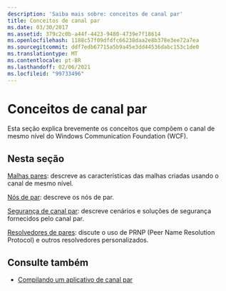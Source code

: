 ```yaml
---
description: 'Saiba mais sobre: conceitos de canal par'
title: Conceitos de canal par
ms.date: 03/30/2017
ms.assetid: 379c2c0b-a44f-4423-9480-4739e7f18614
ms.openlocfilehash: 1188c57f09dfdfc66238daa2e8b378e3ee72a7ea
ms.sourcegitcommit: ddf7edb67715a5b9a45e3dd44536dabc153c1de0
ms.translationtype: MT
ms.contentlocale: pt-BR
ms.lasthandoff: 02/06/2021
ms.locfileid: "99733496"
---
```

# <a name="peer-channel-concepts"></a>Conceitos de canal par

Esta seção explica brevemente os conceitos que compõem o canal de mesmo nível do Windows Communication Foundation (WCF).  
  
## <a name="in-this-section"></a>Nesta seção  

 [Malhas pares](peer-meshes.md): descreve as características das malhas criadas usando o canal de mesmo nível.  
  
 [Nós de par](peer-nodes.md): descreve os nós de par.  
  
 [Segurança de canal par](peer-channel-security.md): descreve cenários e soluções de segurança fornecidos pelo canal par.  
  
 [Resolvedores de pares](peer-resolvers.md): discute o uso de PRNP (Peer Name Resolution Protocol) e outros resolvedores personalizados.  
  
## <a name="see-also"></a>Consulte também

- [Compilando um aplicativo de canal par](building-a-peer-channel-application.md)
